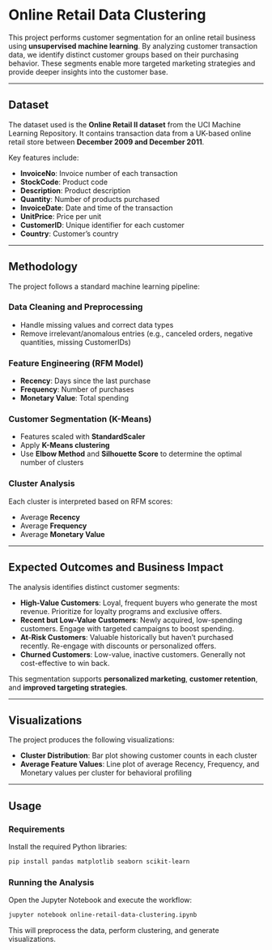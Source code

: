 # Online Retail Data Clustering

This project performs customer segmentation for an online retail business using **unsupervised machine learning**. By analyzing customer transaction data, we identify distinct customer groups based on their purchasing behavior. These segments enable more targeted marketing strategies and provide deeper insights into the customer base.

***

## Dataset

The dataset used is the **Online Retail II dataset** from the UCI Machine Learning Repository. It contains transaction data from a UK-based online retail store between **December 2009 and December 2011**.  

Key features include:

- **InvoiceNo**: Invoice number of each transaction  
- **StockCode**: Product code  
- **Description**: Product description  
- **Quantity**: Number of products purchased  
- **InvoiceDate**: Date and time of the transaction  
- **UnitPrice**: Price per unit  
- **CustomerID**: Unique identifier for each customer  
- **Country**: Customer’s country  

***

## Methodology

The project follows a standard machine learning pipeline:

### Data Cleaning and Preprocessing
- Handle missing values and correct data types  
- Remove irrelevant/anomalous entries (e.g., canceled orders, negative quantities, missing CustomerIDs)  

### Feature Engineering (RFM Model)
- **Recency**: Days since the last purchase  
- **Frequency**: Number of purchases  
- **Monetary Value**: Total spending  

### Customer Segmentation (K-Means)
- Features scaled with **StandardScaler**  
- Apply **K-Means clustering**  
- Use **Elbow Method** and **Silhouette Score** to determine the optimal number of clusters  

### Cluster Analysis
Each cluster is interpreted based on RFM scores:
- Average **Recency**  
- Average **Frequency**  
- Average **Monetary Value**  

***

## Expected Outcomes and Business Impact

The analysis identifies distinct customer segments:

- **High-Value Customers**: Loyal, frequent buyers who generate the most revenue. Prioritize for loyalty programs and exclusive offers.  
- **Recent but Low-Value Customers**: Newly acquired, low-spending customers. Engage with targeted campaigns to boost spending.  
- **At-Risk Customers**: Valuable historically but haven’t purchased recently. Re-engage with discounts or personalized offers.  
- **Churned Customers**: Low-value, inactive customers. Generally not cost-effective to win back.  

This segmentation supports **personalized marketing**, **customer retention**, and **improved targeting strategies**.  

***

## Visualizations

The project produces the following visualizations:  

- **Cluster Distribution**: Bar plot showing customer counts in each cluster  
- **Average Feature Values**: Line plot of average Recency, Frequency, and Monetary values per cluster for behavioral profiling  

***

## Usage

### Requirements
Install the required Python libraries:
```bash
pip install pandas matplotlib seaborn scikit-learn
```

### Running the Analysis
Open the Jupyter Notebook and execute the workflow:
```bash
jupyter notebook online-retail-data-clustering.ipynb
```

This will preprocess the data, perform clustering, and generate visualizations.
